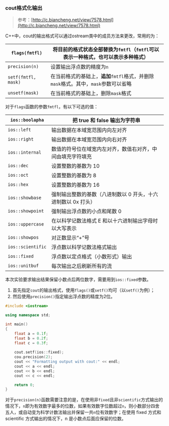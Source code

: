 ### cout格式化输出
> 参考：[http://c.biancheng.net/view/7578.html](http://c.biancheng.net/view/7578.html)

C++中，cout的输出格式可以通过ostream类中的成员方法来更改，常用的为：

| `flags(fmtfl)` | 将目前的格式状态**全部替换**为`fmtfl`（`fmtfl`可以表示一种格式，也可以表示多种格式） |
| --- | --- |
| `precision(n)` | 设置输出浮点数的精度为`n` |
| `setf(fmtfl, mask)` | 在当前格式的基础上，**追加**`fmtfl`格式，并删除`mask`格式。其中，`mask`参数可以省略 |
| `unsetf(mask)` | 在当前格式的基础上，删除`mask`格式 |

对于`flags`函数的参数`fmtfl`，有以下可选的值：

| `ios::boolapha` | 把 true 和 false 输出为字符串 |
| --- | --- |
| `ios::left` | 输出数据在本域宽范围内向左对齐 |
| `ios::right` | 输出数据在本域宽范围内向右对齐 |
| `ios::internal` | 数值的符号位在域宽内左对齐，数值右对齐，中间由填充字符填充 |
| `ios::dec` | 设置整数的基数为 10 |
| `ios::oct` | 设置整数的基数为 8 |
| `ios::hex` | 设置整数的基数为 16 |
| `ios::showbase` | 强制输出整数的基数（八进制数以 0 开头，十六进制数以 0x 打头） |
| `ios::showpoint` | 强制输出浮点数的小点和尾数 0 |
| `ios::uppercase` | 在以科学记数法格式 E 和以十六进制输出字母时以大写表示 |
| `ios::showpos` | 对正数显示“+”号 |
| `ios::scientific` | 浮点数以科学记数法格式输出 |
| `ios::fixed` | 浮点数以定点格式（小数形式）输出 |
| `ios::unitbuf` | 每次输出之后刷新所有的流 |

本次实验要求输出结果保留小数点后两位数字，需要用到`ios::fixed`参数。

1. 首先指定`cout`的输出格式，使用`flags()`或`setf()`均可（以`setf()`为例）；
2. 然后使用`precision()`指定输出浮点数的精度为2位。
```cpp
#include <iostream>

using namespace std;

int main()
{	
    float a = 0.1f;
    float b = 0.2f;
    float c = 0.3f;
    
    cout.setf(ios::fixed);
    cou.precision(2);
    cout << "Formatting output with cout:" << endl;
    cout << a << endl;
    cout << b << endl;
    cout << c << endl;

    return 0;
}
```
对于`precision(n)`函数需要注意的是，在使用非`fixed`且非`scientific`方式输出的情况下，`n`即为有效数字最多的位数，如果有效数字位数超过`n`，则小数部分四舍五人，或自动变为科学计数法输出并保留一共`n`位有效数字；在使用 fixed 方式和 scientific 方式输出的情况下，n 是小数点后面应保留的位数。
